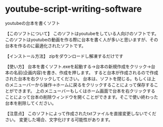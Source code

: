 # youtube-script-writing-software
youtubeの台本を書くソフト

【このソフトについて】
このソフトはyoutubeをしている人向けのソフトです。
このソフトはyoutubeの動画を作る際に台本を書く人が多いと思いますが、その台本を作るのに最適化されたソフトです。

【インストール方法】
zipをダウンロードし解凍するだけです

【使い方】
台本を書くソフト.exeを起動する→台本の新規作成をクリック→台本の名前(企画内容)を書き、作成を押します。
すると台本が作成されるので作成された台本を右クリックしてください。
台本は、ソフトを閉じる。もしくは上のメニューバーから操作→ホームに戻るをクリックすることによって保存することができます。
上のメニューバーもしくはホーム画面で台本を右クリックすることによって台本の削除ウィンドウを開くことができます。そこで使い終わった台本を削除してください。

【注意点】
このソフトによって作成されたtxtファイルを直接変更しないでください。
変更した場合、文字化けする可能性があります。
